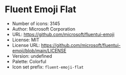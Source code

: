 # Fluent Emoji Flat

- Number of icons: 3145
- Author: Microsoft Corporation
- URL: https://github.com/microsoft/fluentui-emoji
- License: MIT
- License URL: https://github.com/microsoft/fluentui-emoji/blob/main/LICENSE
- Version: undefined
- Palette: Colorful
- Icon set prefix: `fluent-emoji-flat`
